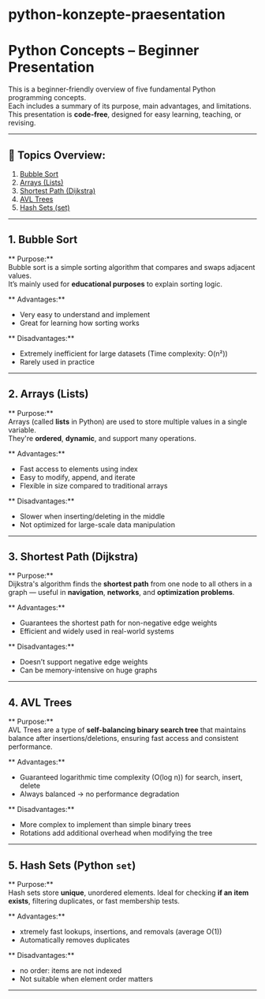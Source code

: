 # python-konzepte-praesentation
# Python Concepts – Beginner Presentation 

This is a beginner-friendly overview of five fundamental Python programming concepts.  
Each includes a summary of its purpose, main advantages, and limitations.  
This presentation is **code-free**, designed for easy learning, teaching, or revising.

---

## 🧭 Topics Overview:

1. [ Bubble Sort](#1--bubble-sort)
2. [Arrays (Lists)](#2--arrays-lists)
3. [ Shortest Path (Dijkstra)](#3--shortest-path-dijkstra)
4. [ AVL Trees](#4--avl-trees)
5. [ Hash Sets (set)](#5--hash-sets-python-sets)

---

## 1. Bubble Sort

** Purpose:**  
Bubble sort is a simple sorting algorithm that compares and swaps adjacent values.  
It’s mainly used for **educational purposes** to explain sorting logic.

** Advantages:**
- Very easy to understand and implement
- Great for learning how sorting works

** Disadvantages:**
- Extremely inefficient for large datasets (Time complexity: O(n²))
- Rarely used in practice

---

## 2.  Arrays (Lists)

** Purpose:**  
Arrays (called **lists** in Python) are used to store multiple values in a single variable.  
They're **ordered**, **dynamic**, and support many operations.

** Advantages:**
- Fast access to elements using index
- Easy to modify, append, and iterate
- Flexible in size compared to traditional arrays

** Disadvantages:**
- Slower when inserting/deleting in the middle
- Not optimized for large-scale data manipulation

---

## 3.  Shortest Path (Dijkstra)

** Purpose:**  
Dijkstra's algorithm finds the **shortest path** from one node to all others in a graph — useful in **navigation**, **networks**, and **optimization problems**.

** Advantages:**
- Guarantees the shortest path for non-negative edge weights
- Efficient and widely used in real-world systems

** Disadvantages:**
- Doesn’t support negative edge weights
- Can be memory-intensive on huge graphs

---

## 4.  AVL Trees

** Purpose:**  
AVL Trees are a type of **self-balancing binary search tree** that maintains balance after insertions/deletions, ensuring fast access and consistent performance.

** Advantages:**
- Guaranteed logarithmic time complexity (O(log n)) for search, insert, delete
- Always balanced → no performance degradation

** Disadvantages:**
- More complex to implement than simple binary trees
- Rotations add additional overhead when modifying the tree

---

## 5. Hash Sets (Python `set`)

** Purpose:**  
Hash sets store **unique**, unordered elements. Ideal for checking **if an item exists**, filtering duplicates, or fast membership tests.

** Advantages:**
- xtremely fast lookups, insertions, and removals (average O(1))
- Automatically removes duplicates

** Disadvantages:**
- no order: items are not indexed
- Not suitable when element order matters

---



